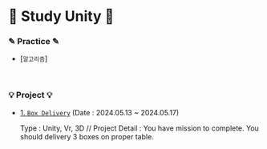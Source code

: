 # 📖 Study Unity 📖

### ✎ Practice ✎
  - [`알고리즘`]

<br>

### 💡 Project 💡
  - [1. `Box Delivery`](https://github.com/skybluejae126/Study_Unity/Box_Delivery)
     (Date : 2024.05.13 ~ 2024.05.17)

    Type : Unity, Vr, 3D
     // Project Detail : You have mission to complete. You should delivery 3 boxes on proper table.
    
     
    
